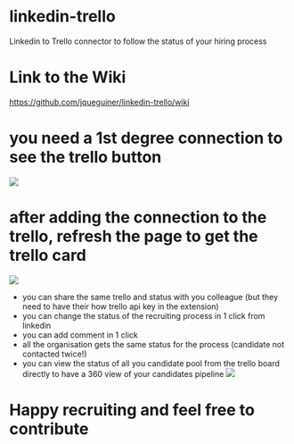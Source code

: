 # linkedin-trello
Linkedin to Trello connector to follow the status of your hiring process

# Link to the Wiki
https://github.com/jqueguiner/linkedin-trello/wiki

# you need a 1st degree connection to see the trello button
![](https://storage.gra3.cloud.ovh.net/v1/AUTH_8fd430a3849e412080fa33d2ab6b00ee/github-guides/Add_to_trello.png)

# after adding the connection to the trello, refresh the page to get the trello card
![](https://storage.gra3.cloud.ovh.net/v1/AUTH_8fd430a3849e412080fa33d2ab6b00ee/github-guides/card.png)



* you can share the same trello and status with you colleague (but they need to have their how trello api key in the extension)
* you can change the status of the recruiting process in 1 click from linkedin
* you can add comment in 1 click
* all the organisation gets the same status for the process (candidate not contacted twice!)
* you can view the status of all you candidate pool from the trello board directly to have a 360 view of your candidates pipeline
![](https://storage.gra3.cloud.ovh.net/v1/AUTH_8fd430a3849e412080fa33d2ab6b00ee/github-guides/dashboard.png)

# Happy recruiting and feel free to contribute
